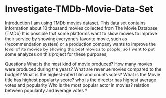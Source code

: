 # Investigate-TMDb-Movie-Data-Set
Introduction
I am using TMDb movies dataset. This data set contains information about 10 thousand movies collected from The Movie Database (TMDb) 
It is possible that some platforms want to show movies to improve their service by showing everyone’s favorite movie, 
such as (recommendation system) or a production company wants to improve the level of its movies by showing the best movies to people,
so I want to put some analyzes on this project for these purposes,

Questions
What is the most kind of movie produced?
How many movies were produced during the years?
What are revenue movies compared to the budget?
What is the highest-rated film and counts votes?
What is the Movie title has highest popularity score?
who is the director has highest average votes and popularity
Who is the most popular actor in movies?
relation between popularity and average votes ?
